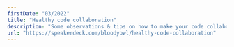 ```yaml
---
firstDate: "03/2022"
title: "Healthy code collaboration"
description: "Some observations & tips on how to make your code collaboration work better. "
url: "https://speakerdeck.com/bloodyowl/healthy-code-collaboration"
---
```

